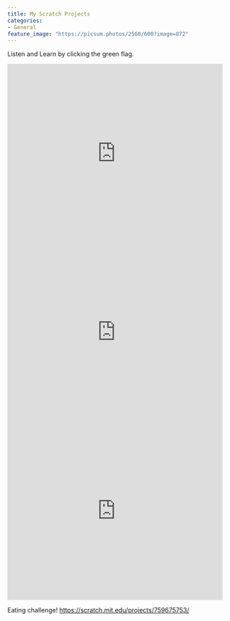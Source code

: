 ```yaml
---
title: My Scratch Projects
categories:
- General
feature_image: "https://picsum.photos/2560/600?image=872"
---
```

Listen and Learn by clicking the green flag.

<iframe src="https://scratch.mit.edu/projects/759675753/embed" allowtransparency="true" width="485" height="402" frameborder="0" scrolling="no" allowfullscreen></iframe>

<iframe src="https://scratch.mit.edu/projects/760302978/embed" allowtransparency="true" width="485" height="402" frameborder="0" scrolling="no" allowfullscreen></iframe>

<iframe src="https://scratch.mit.edu/projects/760318865/embed" allowtransparency="true" width="485" height="402" frameborder="0" scrolling="no" allowfullscreen></iframe>

Eating challenge! <https://scratch.mit.edu/projects/759675753/>
